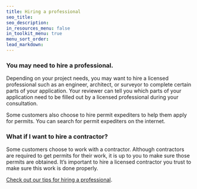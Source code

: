 ```yaml
---
title: Hiring a professional
seo_title:
seo_description:
in_resources_menu: false
in_toolkit_menu: true
menu_sort_order:
lead_markdown:
---
```



### You may need to hire a professional.

Depending on your project needs, you may want to hire a licensed professional such as an engineer, architect, or surveyor to complete certain parts of your application. Your reviewer can tell you which parts of your application need to be filled out by a licensed professional during your consultation.

Some customers also choose to hire permit expediters to help them apply for permits. You can search for permit expediters on the internet.

### What if I want to hire a contractor?

Some customers choose to work with a contractor. Although contractors are required to get permits for their work, it is up to you to make sure those permits are obtained. It’s important to hire a licensed contractor you trust to make sure this work is done properly.&nbsp;

[Check out our tips for hiring a professional](https://austintexas.gov/page/how-select-contractor).&nbsp;